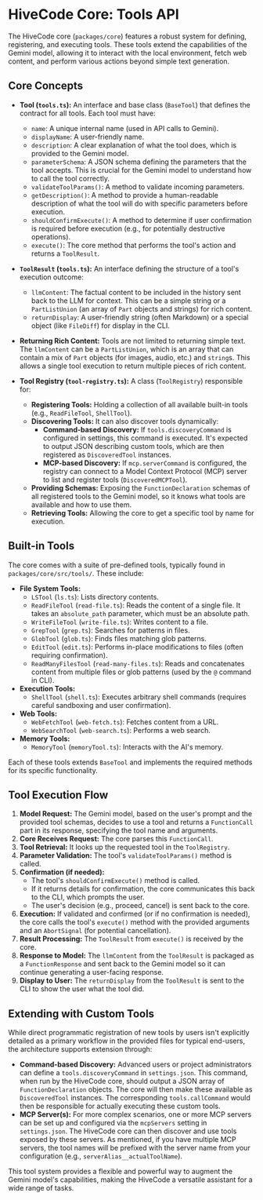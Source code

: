 # HiveCode Core: Tools API

The HiveCode core (`packages/core`) features a robust system for defining,
registering, and executing tools. These tools extend the capabilities of the
Gemini model, allowing it to interact with the local environment, fetch web
content, and perform various actions beyond simple text generation.

## Core Concepts

- **Tool (`tools.ts`):** An interface and base class (`BaseTool`) that defines
  the contract for all tools. Each tool must have:
  - `name`: A unique internal name (used in API calls to Gemini).
  - `displayName`: A user-friendly name.
  - `description`: A clear explanation of what the tool does, which is provided
    to the Gemini model.
  - `parameterSchema`: A JSON schema defining the parameters that the tool
    accepts. This is crucial for the Gemini model to understand how to call the
    tool correctly.
  - `validateToolParams()`: A method to validate incoming parameters.
  - `getDescription()`: A method to provide a human-readable description of what
    the tool will do with specific parameters before execution.
  - `shouldConfirmExecute()`: A method to determine if user confirmation is
    required before execution (e.g., for potentially destructive operations).
  - `execute()`: The core method that performs the tool's action and returns a
    `ToolResult`.

- **`ToolResult` (`tools.ts`):** An interface defining the structure of a tool's
  execution outcome:
  - `llmContent`: The factual content to be included in the history sent back to
    the LLM for context. This can be a simple string or a `PartListUnion` (an
    array of `Part` objects and strings) for rich content.
  - `returnDisplay`: A user-friendly string (often Markdown) or a special object
    (like `FileDiff`) for display in the CLI.

- **Returning Rich Content:** Tools are not limited to returning simple text.
  The `llmContent` can be a `PartListUnion`, which is an array that can contain
  a mix of `Part` objects (for images, audio, etc.) and `string`s. This allows a
  single tool execution to return multiple pieces of rich content.

- **Tool Registry (`tool-registry.ts`):** A class (`ToolRegistry`) responsible
  for:
  - **Registering Tools:** Holding a collection of all available built-in tools
    (e.g., `ReadFileTool`, `ShellTool`).
  - **Discovering Tools:** It can also discover tools dynamically:
    - **Command-based Discovery:** If `tools.discoveryCommand` is configured in
      settings, this command is executed. It's expected to output JSON
      describing custom tools, which are then registered as `DiscoveredTool`
      instances.
    - **MCP-based Discovery:** If `mcp.serverCommand` is configured, the
      registry can connect to a Model Context Protocol (MCP) server to list and
      register tools (`DiscoveredMCPTool`).
  - **Providing Schemas:** Exposing the `FunctionDeclaration` schemas of all
    registered tools to the Gemini model, so it knows what tools are available
    and how to use them.
  - **Retrieving Tools:** Allowing the core to get a specific tool by name for
    execution.

## Built-in Tools

The core comes with a suite of pre-defined tools, typically found in
`packages/core/src/tools/`. These include:

- **File System Tools:**
  - `LSTool` (`ls.ts`): Lists directory contents.
  - `ReadFileTool` (`read-file.ts`): Reads the content of a single file. It
    takes an `absolute_path` parameter, which must be an absolute path.
  - `WriteFileTool` (`write-file.ts`): Writes content to a file.
  - `GrepTool` (`grep.ts`): Searches for patterns in files.
  - `GlobTool` (`glob.ts`): Finds files matching glob patterns.
  - `EditTool` (`edit.ts`): Performs in-place modifications to files (often
    requiring confirmation).
  - `ReadManyFilesTool` (`read-many-files.ts`): Reads and concatenates content
    from multiple files or glob patterns (used by the `@` command in CLI).
- **Execution Tools:**
  - `ShellTool` (`shell.ts`): Executes arbitrary shell commands (requires
    careful sandboxing and user confirmation).
- **Web Tools:**
  - `WebFetchTool` (`web-fetch.ts`): Fetches content from a URL.
  - `WebSearchTool` (`web-search.ts`): Performs a web search.
- **Memory Tools:**
  - `MemoryTool` (`memoryTool.ts`): Interacts with the AI's memory.

Each of these tools extends `BaseTool` and implements the required methods for
its specific functionality.

## Tool Execution Flow

1.  **Model Request:** The Gemini model, based on the user's prompt and the
    provided tool schemas, decides to use a tool and returns a `FunctionCall`
    part in its response, specifying the tool name and arguments.
2.  **Core Receives Request:** The core parses this `FunctionCall`.
3.  **Tool Retrieval:** It looks up the requested tool in the `ToolRegistry`.
4.  **Parameter Validation:** The tool's `validateToolParams()` method is
    called.
5.  **Confirmation (if needed):**
    - The tool's `shouldConfirmExecute()` method is called.
    - If it returns details for confirmation, the core communicates this back to
      the CLI, which prompts the user.
    - The user's decision (e.g., proceed, cancel) is sent back to the core.
6.  **Execution:** If validated and confirmed (or if no confirmation is needed),
    the core calls the tool's `execute()` method with the provided arguments and
    an `AbortSignal` (for potential cancellation).
7.  **Result Processing:** The `ToolResult` from `execute()` is received by the
    core.
8.  **Response to Model:** The `llmContent` from the `ToolResult` is packaged as
    a `FunctionResponse` and sent back to the Gemini model so it can continue
    generating a user-facing response.
9.  **Display to User:** The `returnDisplay` from the `ToolResult` is sent to
    the CLI to show the user what the tool did.

## Extending with Custom Tools

While direct programmatic registration of new tools by users isn't explicitly
detailed as a primary workflow in the provided files for typical end-users, the
architecture supports extension through:

- **Command-based Discovery:** Advanced users or project administrators can
  define a `tools.discoveryCommand` in `settings.json`. This command, when run
  by the HiveCode core, should output a JSON array of `FunctionDeclaration`
  objects. The core will then make these available as `DiscoveredTool`
  instances. The corresponding `tools.callCommand` would then be responsible for
  actually executing these custom tools.
- **MCP Server(s):** For more complex scenarios, one or more MCP servers can be
  set up and configured via the `mcpServers` setting in `settings.json`. The
  HiveCode core can then discover and use tools exposed by these servers. As
  mentioned, if you have multiple MCP servers, the tool names will be prefixed
  with the server name from your configuration (e.g.,
  `serverAlias__actualToolName`).

This tool system provides a flexible and powerful way to augment the Gemini
model's capabilities, making the HiveCode a versatile assistant for a wide range
of tasks.
